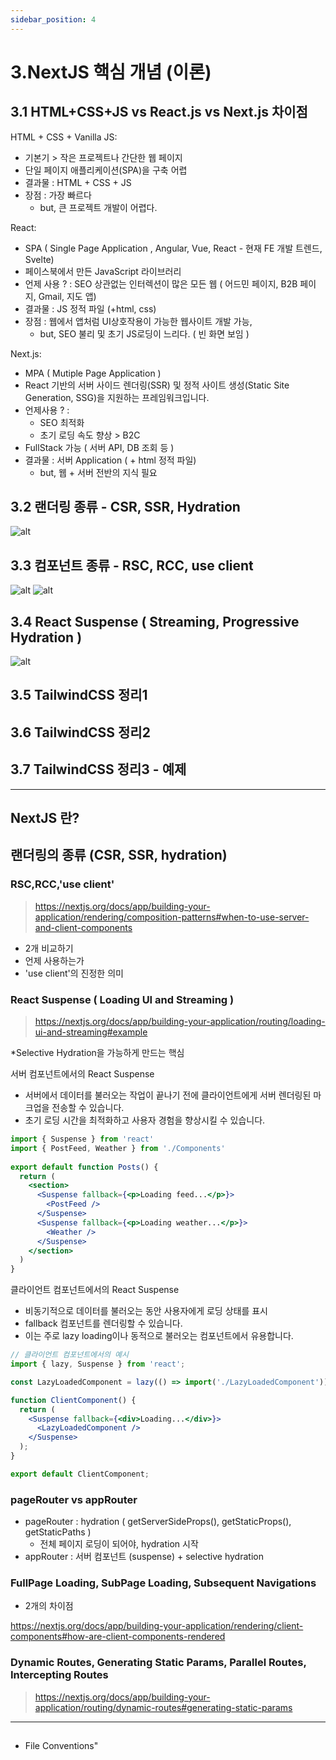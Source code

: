 ```yaml
---
sidebar_position: 4
---
```


# 3.NextJS 핵심 개념 (이론)

## 3.1 HTML+CSS+JS vs React.js vs Next.js 차이점


HTML + CSS + Vanilla JS:
- 기본기 > 작은 프로젝트나 간단한 웹 페이지
- 단일 페이지 애플리케이션(SPA)을 구축 어렵
- 결과물 : HTML + CSS + JS
- 장점 : 가장 빠르다 
  - but, 큰 프로젝트 개발이 어렵다.  

React:
- SPA ( Single Page Application , Angular, Vue, React - 현재 FE 개발 트렌드, Svelte)
- 페이스북에서 만든 JavaScript 라이브러리
- 언제 사용 ? : SEO 상관없는 인터렉션이 많은 모든 웹 ( 어드민 페이지, B2B 페이지, Gmail, 지도 앱)
- 결과물 : JS 정적 파일 (+html, css)  
- 장점 : 웹에서 앱처럼 UI상호작용이 가능한 웹사이트 개발 가능, 
  - but, SEO 불리 및 초기 JS로딩이 느리다. ( 빈 화면 보임 ) 

Next.js:
- MPA ( Mutiple Page Application )
- React 기반의 서버 사이드 렌더링(SSR) 및 정적 사이트 생성(Static Site Generation, SSG)을 지원하는 프레임워크입니다.  
- 언제사용 ? :
  - SEO 최적화
  - 초기 로딩 속도 향상 > B2C  
- FullStack 가능 ( 서버 API, DB 조회 등 )
- 결과물 : 서버 Application ( + html 정적 파일)
  - but, 웹 + 서버 전반의 지식 필요 

## 3.2 랜더링 종류 - CSR, SSR, Hydration

![alt](./figure.excalidraw.png)

## 3.3 컴포넌트 종류 - RSC, RCC, use client


![alt](./figure2.excalidraw.png)
![alt](./figure3.excalidraw.png)

## 3.4 React Suspense ( Streaming, Progressive Hydration )

![alt](./figure1.excalidraw.png)


## 3.5 TailwindCSS 정리1

## 3.6 TailwindCSS 정리2

## 3.7 TailwindCSS 정리3 - 예제


---

## NextJS 란?	


## 랜더링의 종류 (CSR, SSR, hydration)


### RSC,RCC,'use client'

> https://nextjs.org/docs/app/building-your-application/rendering/composition-patterns#when-to-use-server-and-client-components
- 2개 비교하기
- 언제 사용하는가
- 'use client'의 진정한 의미  


### React Suspense ( Loading UI and Streaming )
> https://nextjs.org/docs/app/building-your-application/routing/loading-ui-and-streaming#example

*Selective Hydration을 가능하게 만드는 핵심 

서버 컴포넌트에서의 React Suspense
- 서버에서 데이터를 불러오는 작업이 끝나기 전에 클라이언트에게 서버 렌더링된 마크업을 전송할 수 있습니다. 
- 초기 로딩 시간을 최적화하고 사용자 경험을 향상시킬 수 있습니다.

```jsx
import { Suspense } from 'react'
import { PostFeed, Weather } from './Components'
 
export default function Posts() {
  return (
    <section>
      <Suspense fallback={<p>Loading feed...</p>}>
        <PostFeed />
      </Suspense>
      <Suspense fallback={<p>Loading weather...</p>}>
        <Weather />
      </Suspense>
    </section>
  )
}
```

클라이언트 컴포넌트에서의 React Suspense
- 비동기적으로 데이터를 불러오는 동안 사용자에게 로딩 상태를 표시
- fallback 컴포넌트를 렌더링할 수 있습니다. 
- 이는 주로 lazy loading이나 동적으로 불러오는 컴포넌트에서 유용합니다.

```jsx
// 클라이언트 컴포넌트에서의 예시
import { lazy, Suspense } from 'react';

const LazyLoadedComponent = lazy(() => import('./LazyLoadedComponent'));

function ClientComponent() {
  return (
    <Suspense fallback={<div>Loading...</div>}>
      <LazyLoadedComponent />
    </Suspense>
  );
}

export default ClientComponent;
```

### pageRouter vs appRouter

- pageRouter : hydration ( getServerSideProps(), getStaticProps(), getStaticPaths )
  - 전체 페이지 로딩이 되어야, hydration 시작   
- appRouter : 서버 컴포넌트 (suspense) + selective hydration

### FullPage Loading, SubPage Loading, Subsequent Navigations


- 2개의 차이점 

https://nextjs.org/docs/app/building-your-application/rendering/client-components#how-are-client-components-rendered


### Dynamic Routes, Generating Static Params, Parallel Routes, Intercepting Routes

> https://nextjs.org/docs/app/building-your-application/routing/dynamic-routes#generating-static-params


---

## 
- File Conventions"